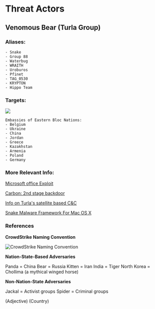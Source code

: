 # **Threat Actors**

## Venomous Bear (Turla Group)

### Aliases:
```
- Snake
- Group 88
- Waterbug
- WRAITH
- Uroburos
- Pfinet
- TAG_0530
- KRYPTON
- Hippo Team
```
### Targets:
![](https://cdn.securelist.com/files/2015/09/satellite_Internet_en_5.png)
```
Embassies of Eastern Bloc Nations:
- Belgium
- Ukraine
- China
- Jordan
- Greece
- Kazakhstan
- Armenia
- Poland
- Germany
```
### More Relevant Info:
[Microsoft office Exploit](https://otx.alienvault.com/pulse/5911ff9cdbd6ea04445af363/)

[Carbon: 2nd stage backdoor](https://otx.alienvault.com/pulse/58dd14f8e88c7c13038460ba/)

[Info on Turla's satellite based C&C](https://otx.alienvault.com/pulse/55f08e374637f26df8744429
)

[Snake Malware Framework For Mac OS X](https://otx.alienvault.com/pulse/5909fc8d28fba172cbbb89cf/)


### References

**CrowdStrike Naming Convention**

![CrowdStrike Naming Convention](https://www.crowdstrike.com/blog/wp-content/uploads/2014/09/Picture1.png)

**Nation-State-Based Adversaries**

Panda = China
Bear = Russia
Kitten = Iran
India = Tiger
North Korea = Chollima (a mythical winged horse)

**Non-Nation-State Adversaries**

Jackal = Activist groups
Spider = Criminal groups

(Adjective) (Country)
